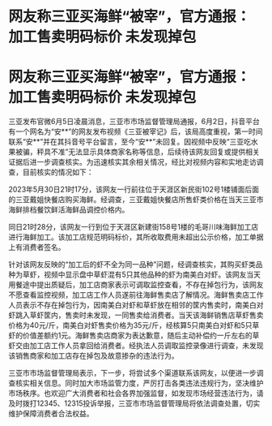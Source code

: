 # 网友称三亚买海鲜“被宰”，官方通报：加工售卖明码标价 未发现掉包

# 网友称三亚买海鲜“被宰”，官方通报：加工售卖明码标价 未发现掉包

三亚发布官微6月5日凌晨消息，三亚市市场监督管理局通报，6月2日，抖音平台有一个网名为“安**”的网友发布视频《三亚被宰记》后，该局高度重视，第一时间联系“安**”并在其抖音号平台留言，至今“安**”未回复。因视频中反映“三亚吃水果被骗，秤具不准”无法显示具体商家名称等信息，后续待该网友回复或提供相关证据后进一步调查核实。为迅速核实其余相关情况，经比对视频内容和实地走访调查，目前核实的情况如下：

2023年5月30日21时17分，该网友一行前往位于天涯区新民街102号1楼铺面后面的三亚戴姐快餐店购买海鲜。经调查，三亚戴姐快餐店所售虾类价格在当天三亚市海鲜排档餐饮鲜活海鲜品调控价格内。

同日21时28分，该网友一行到位于天涯区新建街158号1楼的毛哥川味海鲜加工店进行海鲜加工。该加工店规范明码标价，其所收取费用未超出公示价格，加工单据上有消费者签名。

针对该网友反映的“加工后的虾不全为同一品种”问题，经调查核实，其购买虾类品种为草虾，视频中显示盘中草虾混有5只其他品种的虾为南美白对虾。该网友当天用餐途中提出质疑后，加工店商家表示可调取监控查看，不存在掉包行为，该网友不愿查看监控视频，加工店工作人员遂前往海鲜售卖店了解情况。海鲜售卖店工作人员表示不存在掉包行为，因南美白对虾和草虾放在相邻的筐内售卖时，南美白对虾跳入草虾筐内，售卖时未发现，一同售卖给消费者。当天该海鲜销售店草虾售卖价格为40元/斤，南美白对虾售卖价格为35元/斤，经核算5只南美白对虾和5只草虾的价值差额约1元。海鲜售卖店商家为表达歉意，随后主动补偿约一斤左右的草虾交由加工店工作人员拿回给消费者。经执法人员调取监控录像进行调查，未发现该销售商家和加工店存在掉包及故意掺杂的违法行为。

三亚市市场监督管理局表示，下一步，将尝试多个渠道联系该网友，以便进一步调查核实相关信息。同时加大市场监管力度，严厉打击各类违法违规行为，坚决维护市场秩序。也欢迎广大消费者和社会各界加强监督，如发现市场经营违法行为，请及时拨打12345、12315投诉举报，三亚市市场监督管理局将依法调查处置，切实维护保障消费者合法权益。

